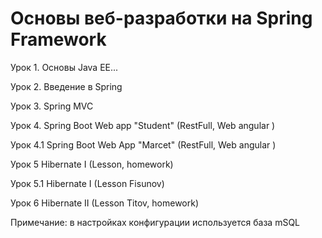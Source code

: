 # Основы веб-разработки на Spring Framework

Урок 1.  Основы Java EE...

Урок 2.  Введение в Spring

Урок 3.  Spring MVC

Урок 4.  Spring Boot Web app "Student" (RestFull, Web angular )

Урок 4.1 Spring Boot Web App "Marcet"  (RestFull, Web angular )

Урок 5   Hibernate I (Lesson, homework)

Урок 5.1 Hibernate I (Lesson Fisunov)

Урок 6   Hibernate II (Lesson Titov, homework)

Примечание: в настройках конфигурации используется база mSQL
